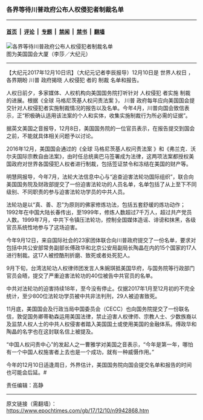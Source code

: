 ### 各界等待川普政府公布人权侵犯者制裁名单

---

#### [首页](../../../..?n9942868) &nbsp;|&nbsp; [评论](../../../../../epoch-comment?n9942868) &nbsp;|&nbsp; [专题](../../../../../epoch-special?n9942868) &nbsp;|&nbsp; [禁闻](../../../../../epoch-news?n9942868) &nbsp;|&nbsp; [禁书](../../../../../books?n9942868) &nbsp;|&nbsp; [翻墙](https://github.com/gfw-breaker/nogfw/blob/master/README.md?n9942868)


<div><img alt="各界等待川普政府公布人权侵犯者制裁名单" class="attachment-djy_600_400 size-djy_600_400 wp-post-image" src="https://i.epochtimes.com/assets/uploads/2017/12/02-3.jpg"/>
<div class="caption">
 图为美国国会大厦（李莎／大纪元）
</div></div><hr/><div class="post_content" id="artbody" itemprop="articleBody">
 <!-- article content begin -->
 <p>
  【大纪元2017年12月10日讯】（大纪元记者李辰报导）12月10日是
  <ok href="https://www.epochtimes.com/gb/tag/%E4%B8%96%E7%95%8C%E4%BA%BA%E6%9D%83%E6%97%A5.html">
   世界人权日
  </ok>
  ，各界期盼
  <ok href="https://www.epochtimes.com/gb/tag/%E5%B7%9D%E6%99%AE.html">
   川普
  </ok>
  政府揭晓
  <ok href="https://www.epochtimes.com/gb/tag/%E4%BA%BA%E6%9D%83%E4%BE%B5%E7%8A%AF.html">
   人权侵犯
  </ok>
  者的
  <ok href="https://www.epochtimes.com/gb/tag/%E5%88%B6%E8%A3%81.html">
   制裁
  </ok>
  名单和报告。
 </p>
 <p>
  人权日前夕，多家媒体、人权机构向美国国务院打听针对
  <ok href="https://www.epochtimes.com/gb/tag/%E4%BA%BA%E6%9D%83%E4%BE%B5%E7%8A%AF.html">
   人权侵犯
  </ok>
  者实施
  <ok href="https://www.epochtimes.com/gb/tag/%E5%88%B6%E8%A3%81.html">
   制裁
  </ok>
  的进展。根据《全球
  <ok href="https://www.epochtimes.com/gb/tag/%E9%A9%AC%E6%A0%BC%E5%B0%BC%E8%8C%A8%E5%9F%BA%E4%BA%BA%E6%9D%83%E9%97%AE%E8%B4%A3%E6%B3%95%E6%A1%88.html">
   马格尼茨基人权问责法案
  </ok>
  》，
  <ok href="https://www.epochtimes.com/gb/tag/%E5%B7%9D%E6%99%AE.html">
   川普
  </ok>
  政府每年应向美国国会提交针对人权侵犯者实施制裁情况的报告以及名单。今年4月，川普向国会致信表示，正“积极确认适用该法案的个人和实体，收集实施制裁行为所必需的证据”。
 </p>
 <p>
  据英文美国之音报导，12月8日，美国国务院的一位官员表示，在报告提交到国会之前，不能就具体相关问题予以讨论。
 </p>
 <p>
  2016年12月，美国国会通过的《全球
  <ok href="https://www.epochtimes.com/gb/tag/%E9%A9%AC%E6%A0%BC%E5%B0%BC%E8%8C%A8%E5%9F%BA%E4%BA%BA%E6%9D%83%E9%97%AE%E8%B4%A3%E6%B3%95%E6%A1%88.html">
   马格尼茨基人权问责法案
  </ok>
  》和《弗兰克．沃尔夫国际宗教自由法案》，由时任总统奥巴马签署成为法律，这两项法案都授权美国政府对世界各国侵犯人权者进行制裁，包括签证禁令和冻结在美国的财产等。
 </p>
 <p>
  明慧网报导，今年7月，法轮大法信息中心与“追查迫害法轮功国际组织”，联合向美国国务院及财政部提交了一份迫害法轮功的人员名单，名单包括了从上至下不同级别、不同职责的参与迫害法轮功学员的中共人员。
 </p>
 <p>
  法轮功是以“真、善、忍”为原则的佛家修炼功法，包括五套舒缓的炼功动作；1992年在中国大陆长春传出，至1999年，修炼人数超过7千万人，超过共产党员人数。1999年7月，中共下令镇压法轮功，控制全国媒体造谣、诽谤和抹黑，各级官员系统性地参与了这场迫害。
 </p>
 <p>
  今年9月12日，来自国际社会的23家团体联合向川普政府提交了一份名单，要求对包括中共公安部常务副部长傅政华和北京公安局副局长陶晶在内的15个国家的17人进行制裁。这17人被控酷刑折磨、致死或者处死犯人。
 </p>
 <p>
  9月下旬，台湾法轮功人权律师团发言人朱婉琪抵美国华府，与国务院等行政部门官员会晤，提交了严重迫害法轮功的40位被告中共官员的名单。
 </p>
 <p>
  中共对法轮功的迫害持续18年，至今没有停止。仅据2017年1月至12月初的不完全统计，至少800位法轮功学员被中共非法判刑，29人被迫害致死。
 </p>
 <p>
  11月底，美国国会及行政当局中国委员会（CECC）也向国务院提交了一份联名信，敦促国务卿蒂勒森运用美国法律，禁止迫害人权律师、宗教人士、少数族裔以及监禁人权人士的中共人权侵害者踏入美国国土或使用美国的金融体系。傅政华和陶晶的名字也在这封联名信上被提及。
 </p>
 <p>
  “中国人权问责中心”的发起人之一曹雅学对美国之音表示，“今年是第一年，哪怕有一个中国人权施害者上去也是一个成功，就有一种威慑作用。”
 </p>
 <p>
  今年的12月10日适逢周日，外界估计，美国国务院向国会提交名单和报告的时间也可能会后延。#
 </p>
 <p>
  责任编辑：高静
 </p>
 <!-- article content end -->
 <div id="below_article_ad">
 </div>
</div>


---

原文链接（需翻墙）：https://www.epochtimes.com/gb/17/12/10/n9942868.htm